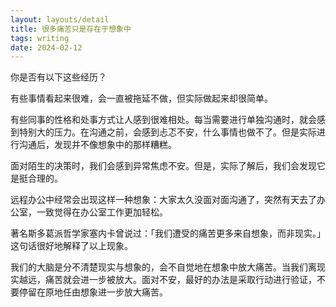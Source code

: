 ```yaml
---
layout: layouts/detail
title: 很多痛苦只是存在于想象中
tags: writing
date: 2024-02-12
---
```

你是否有以下这些经历？

有些事情看起来很难，会一直被拖延不做，但实际做起来却很简单。

有些同事的性格和处事方式让人感到很难相处。每当需要进行单独沟通时，就会感到特别大的压力。在沟通之前，会感到忐忑不安，什么事情也做不了。但是实际进行沟通后，发现并不像想象中的那样糟糕。

面对陌生的决策时，我们会感到异常焦虑不安。但是，实际了解后，我们会发现它是挺合理的。

远程办公中经常会出现这样一种想象：大家太久没面对面沟通了，突然有天去了办公室，一致觉得在办公室工作更加轻松。

著名斯多葛派哲学家塞内卡曾说过：「我们遭受的痛苦更多来自想象，而非现实。」这句话很好地解释了以上现象。

我们的大脑是分不清楚现实与想象的，会不自觉地在想象中放大痛苦。当我们离现实越远，痛苦就会进一步被放大。面对不安，最好的办法是采取行动进行验证，不要停留在原地任由想象进一步放大痛苦。